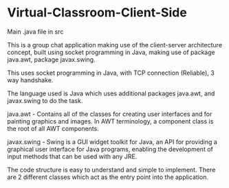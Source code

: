 # Virtual-Classroom-Client-Side

Main .java file in src

This is a group chat application making use of the client-server architecture concept, built using socket programming in Java, making use of package java.awt, package javax.swing.

This uses socket programming in Java, with TCP connection (Reliable), 3 way handshake.

The language used is Java which uses additional packages java.awt, and javax.swing to do the task.

java.awt - Contains all of the classes for creating user interfaces and for painting graphics and images. In AWT terminology, a component class is the root of all AWT components. 

javax.swing - Swing is a GUI widget toolkit for Java, an API for providing a graphical user interface for Java programs, enabling the development of input methods that can be used with any JRE. 

The code structure is easy to understand and simple to implement. There are 2 different classes which act as the entry point into the application.
